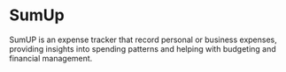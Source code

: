 # SumUp
SumUP is an expense tracker that record  personal or business expenses, providing insights into spending patterns and helping with budgeting and financial management.
